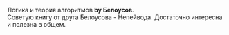 Логика и теория алгоритмов **by Белоусов**.\
Советую книгу от друга Белоусова - Непейвода. Достаточно интересна и полезна в общем.
